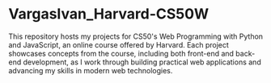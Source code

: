 # VargasIvan_Harvard-CS50W
This repository hosts my projects for CS50's Web Programming with Python and JavaScript, an online course offered by Harvard. Each project showcases concepts from the course, including both front-end and back-end development, as I work through building practical web applications and advancing my skills in modern web technologies.

